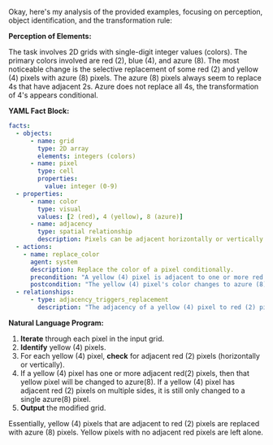 Okay, here's my analysis of the provided examples, focusing on perception, object identification, and the transformation rule:

**Perception of Elements:**

The task involves 2D grids with single-digit integer values (colors). The primary colors involved are red (2), blue (4), and azure (8).  The most noticeable change is the selective replacement of some red (2) and yellow (4) pixels with azure (8) pixels. The azure (8) pixels always seem to replace 4s that have adjacent 2s. Azure does not replace all 4s, the transformation of 4's appears conditional.

**YAML Fact Block:**


```yaml
facts:
  - objects:
      - name: grid
        type: 2D array
        elements: integers (colors)
      - name: pixel
        type: cell
        properties:
          value: integer (0-9)
  - properties:
      - name: color
        type: visual
        values: [2 (red), 4 (yellow), 8 (azure)]
      - name: adjacency
        type: spatial relationship
        description: Pixels can be adjacent horizontally or vertically.
  - actions:
    - name: replace_color
      agent: system
      description: Replace the color of a pixel conditionally.
      precondition: "A yellow (4) pixel is adjacent to one or more red (2) pixels."
      postcondition: "The yellow (4) pixel's color changes to azure (8)."
  - relationships:
      - type: adjacency_triggers_replacement
        description: "The adjacency of a yellow (4) pixel to red (2) pixel(s) triggers the replacement of yellow with azure."
```


**Natural Language Program:**

1.  **Iterate** through each pixel in the input grid.
2.  **Identify** yellow (4) pixels.
3.  For each yellow (4) pixel, **check** for adjacent red (2) pixels (horizontally or vertically).
4. If a yellow (4) pixel has one or more adjacent red(2) pixels, then that yellow pixel will be changed to azure(8). If a yellow (4) pixel has adjacent red (2) pixels on multiple sides, it is still only changed to a single azure(8) pixel.
5.  **Output** the modified grid.

Essentially, yellow (4) pixels that are adjacent to red (2) pixels are replaced with azure (8) pixels. Yellow pixels with no adjacent red pixels are left alone.
